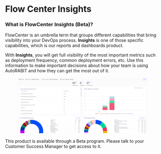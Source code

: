 # Flow Center Insights

### What is FlowCenter Insights (Beta)?

FlowCenter is an umbrella term that groups different capabilities that bring visibility into your DevOps process. **Insights** is one of those specific capabilities, which is our reports and dashboards product.

With **Insights**, you will get full visibility of the most important metrics such as deployment frequency, common deployment errors, etc. Use this information to make important decisions about how your team is using AutoRABIT and how they can get the most out of it.

&#x20;

<figure><img src="../../../.gitbook/assets/image (5).png" alt=""><figcaption></figcaption></figure>

&#x20;

This product is available through a Beta program. Please talk to your Customer Success Manager to get access to it.
